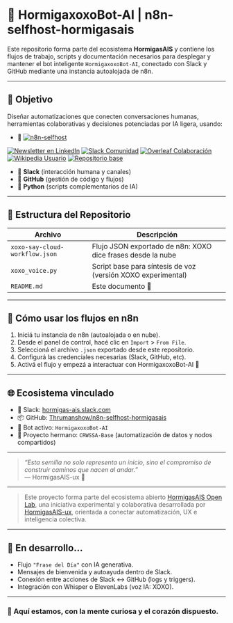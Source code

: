 # 🤖 HormigaxoxoBot-AI | n8n-selfhost-hormigasais

Este repositorio forma parte del ecosistema **HormigasAIS** y contiene los flujos de trabajo, scripts y documentación necesarios para desplegar y mantener el bot inteligente `HormigaxoxoBot-AI`, conectado con Slack y GitHub mediante una instancia autoalojada de n8n.

---

## 📌 Objetivo

Diseñar automatizaciones que conecten conversaciones humanas, herramientas colaborativas y decisiones potenciadas por IA ligera, usando:

- 🧠 [![n8n-selfhost](https://img.shields.io/badge/n8n-selfhost--hormigasais-blue?logo=n8n)](https://github.com/Thrumanshow/n8n-selfhost-hormigasais.)

[![Newsletter en LinkedIn](https://img.shields.io/badge/LinkedIn%20Newsletter-HormigasAIS-blue?logo=linkedin)](https://www.linkedin.com/newsletters/hormigasais-community-7307138608543490048)
[![Slack Comunidad](https://img.shields.io/badge/Slack-Unirse%20a%20la%20comunidad-4A154B?logo=slack)](https://join.slack.com/t/hormigas-ais/shared_invite/zt-33zssiv5x-WXs1_8mQ6_9m0O9g0VNgAA)
[![Overleaf Colaboración](https://img.shields.io/badge/Overleaf-Proyectos%20colaborativos-47A141?logo=overleaf)](https://www.overleaf.com/project/68211943b603360a835cd2cd)
[![Wikipedia Usuario](https://img.shields.io/badge/Wikipedia-Perfil%20HormigasAIS-black?logo=wikipedia)](https://uk.wikipedia.org/wiki/Користувач:HormigasAIS)
[![Repositorio base](https://img.shields.io/badge/GitHub-Laboratorio%20Open%20Lab-24292e?logo=github)](https://github.com/Thrumanshow/Mkdir-HormigasAIS-Open-Lab-/tree/main/.github)


- 💬 **Slack** (interacción humana y canales)
- 🧪 **GitHub** (gestión de código y flujos)
- 🐍 **Python** (scripts complementarios de IA)

---

## 📁 Estructura del Repositorio

| Archivo                     | Descripción                                                  |
|----------------------------|--------------------------------------------------------------|
| `xoxo-say-cloud-workflow.json` | Flujo JSON exportado de n8n: XOXO dice frases desde la nube |
| `xoxo_voice.py`            | Script base para síntesis de voz (versión XOXO experimental) |
| `README.md`                | Este documento 🐜                                             |

---

## 🚀 Cómo usar los flujos en n8n

1. Iniciá tu instancia de n8n (autoalojada o en nube).
2. Desde el panel de control, hacé clic en `Import` > `From File`.
3. Seleccioná el archivo `.json` exportado desde este repositorio.
4. Configurá las credenciales necesarias (Slack, GitHub, etc).
5. Activá el flujo y empezá a interactuar con HormigaxoxoBot-AI 🚀

---

## 🌐 Ecosistema vinculado

- 💬 Slack: [hormigas-ais.slack.com](https://hormigas-ais.slack.com)
- 📦 GitHub: [Thrumanshow/n8n-selfhost-hormigasais](https://github.com/Thrumanshow/n8n-selfhost-hormigasais)
- 🤖 Bot activo: `HormigaxoxoBot-AI`
- 🔗 Proyecto hermano: `CRWSSA-Base` (automatización de datos y nodos compartidos)

---

> _“Esta semilla no solo representa un inicio, sino el compromiso de construir caminos que nacen al andar.”_  
> — HormigasAIS-ux 🌱

---

> Este proyecto forma parte del ecosistema abierto [HormigasAIS Open Lab](https://github.com/HormigasAIS-ux/Mkdir-HormigasAIS-Open-Lab-), una iniciativa experimental y colaborativa desarrollada por [HormigasAIS-ux](https://github.com/HormigasAIS-ux), orientada a conectar automatización, UX e inteligencia colectiva.

---

## 🧪 En desarrollo...

- Flujo `"Frase del Día"` con IA generativa.
- Mensajes de bienvenida y autoayuda dentro de Slack.
- Conexión entre acciones de Slack ↔ GitHub (logs y triggers).
- Integración con Whisper o ElevenLabs (voz IA: XOXO).

---

### 🐜 Aquí estamos, con la mente curiosa y el corazón dispuesto.
